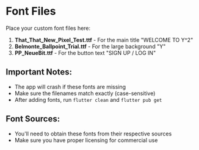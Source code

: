 # Font Files

Place your custom font files here:

1. **That_That_New_Pixel_Test.ttf** - For the main title "WELCOME TO Y^2"
2. **Belmonte_Ballpoint_Trial.ttf** - For the large background "Y" 
3. **PP_NeueBit.ttf** - For the button text "SIGN UP / LOG IN"

## Important Notes:
- The app will crash if these fonts are missing
- Make sure the filenames match exactly (case-sensitive)
- After adding fonts, run `flutter clean` and `flutter pub get`

## Font Sources:
- You'll need to obtain these fonts from their respective sources
- Make sure you have proper licensing for commercial use
